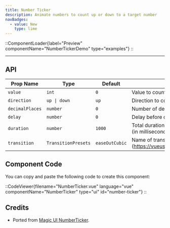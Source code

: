 ```yaml
---
title: Number Ticker
description: Animate numbers to count up or down to a target number
navBadges:
  - value: New
    type: lime
---
```


::ComponentLoader{label="Preview" componentName="NumberTickerDemo" type="examples"}
::

---

## API

| Prop Name       | Type                | Default        | Description                                                       |
| --------------- | ------------------- | -------------- | ----------------------------------------------------------------- |
| `value`         | `int`               | `0`            | Value to count to                                                 |
| `direction`     | `up \| down`        | `up`           | Direction to count in                                             |
| `decimalPlaces` | `number`            | `0`            | Number of decimal places to show                                  |
| `delay`         | `number`            | `0`            | Delay before counting (in milliseconds)                           |
| `duration`      | `number`            | `1000`         | Total duration for the entire animation (in milliseconds).        |
| `transition`    | `TransitionPresets` | `easeOutCubic` | Name of transition preset (https://vueuse.org/core/useTransition) |

## Component Code

You can copy and paste the following code to create this component:

::CodeViewer{filename="NumberTicker.vue" language="vue" componentName="NumberTicker" type="ui" id="number-ticker"}
::

## Credits

- Ported from [Magic UI NumberTicker](https://magicui.design/docs/components/number-ticker).
